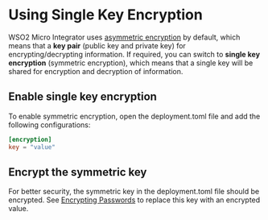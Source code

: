 # Using Single Key Encryption

WSO2 Micro Integrator uses [asymmetric encryption]({{base_path}}/install-and-setup/setup/mi-setup/security/configuring_keystores) by default, which means that a **key pair** (public key and private key) for encrypting/decrypting information. If required, you can switch to **single key encryption** (symmetric encryption), which means that a single key will be shared for encryption and decryption of information.

## Enable single key encryption

To enable symmetric encryption, open the deployment.toml file and add the following configurations:

```toml
[encryption]
key = "value"
```

## Encrypt the symmetric key

For better security, the symmetric key in the deployment.toml file should be encrypted.
See [Encrypting Passwords]({{base_path}}/install-and-setup/setup/mi-setup/security/encrypting_plain_text) to replace this key with an encrypted value.
